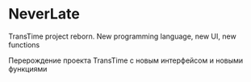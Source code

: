 # NeverLate
TransTime project reborn. New programming language, new UI, new functions

Перерождение проекта TransTime с новым интерфейсом и новыми функциями
